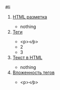 #li
<!DOCTYPE html>

<head>
    <title>Music</title>
    <meta charset="utf-8">
</head>
 
 <body>
  <ol>
        <li><a href="https://code-basics.com/ru/languages/html/lessons/html-markup">
            HTML разметка</a></li>
    <ul>
             <li>nothing</li>
    </ul>
        <li><a href="https://code-basics.com/ru/languages/html/lessons/tags">
          Теги</a></li>
    <ul>
             <li>&lt;p&gt;&lt;&frasl;p&gt;</li>
             <li>2</li>
             <li>3</li>
    </ul>
        <li><a href="https://code-basics.com/ru/languages/html/lessons/text-in-html">
          Текст в HTML</a></li>
    <ul>
        <li>nothing</li>
    </ul>
        <li><a href="https://code-basics.com/ru/languages/html/lessons/nested-tag">Вложенность тегов</a></li>
    <ul>
        <li>&lt;p&gt;&lt;&frasl;p&gt;</li>
    </ul>
</ol>
 </body>

</html>
